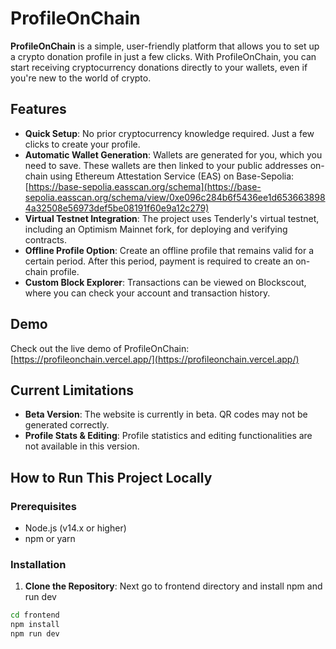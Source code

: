 # ProfileOnChain

**ProfileOnChain** is a simple, user-friendly platform that allows you to set up a crypto donation profile in just a few clicks. With ProfileOnChain, you can start receiving cryptocurrency donations directly to your wallets, even if you're new to the world of crypto.

## Features

- **Quick Setup**: No prior cryptocurrency knowledge required. Just a few clicks to create your profile.
- **Automatic Wallet Generation**: Wallets are generated for you, which you need to save. These wallets are then linked to your public addresses on-chain using Ethereum Attestation Service (EAS) on Base-Sepolia: [https://base-sepolia.easscan.org/schema](https://base-sepolia.easscan.org/schema/view/0xe096c284b6f5436ee1d6536638984a32508e56973def5be08191f60e9a12c279)
- **Virtual Testnet Integration**: The project uses Tenderly's virtual testnet, including an Optimism Mainnet fork, for deploying and verifying contracts.
- **Offline Profile Option**: Create an offline profile that remains valid for a certain period. After this period, payment is required to create an on-chain profile.
- **Custom Block Explorer**: Transactions can be viewed on Blockscout, where you can check your account and transaction history.

## Demo

Check out the live demo of ProfileOnChain: [https://profileonchain.vercel.app/](https://profileonchain.vercel.app/)

## Current Limitations

- **Beta Version**: The website is currently in beta. QR codes may not be generated correctly.
- **Profile Stats & Editing**: Profile statistics and editing functionalities are not available in this version.

## How to Run This Project Locally

### Prerequisites

- Node.js (v14.x or higher)
- npm or yarn

### Installation

1. **Clone the Repository**:
   Next go to frontend directory and install npm and run dev

```bash
cd frontend
npm install
npm run dev
```
